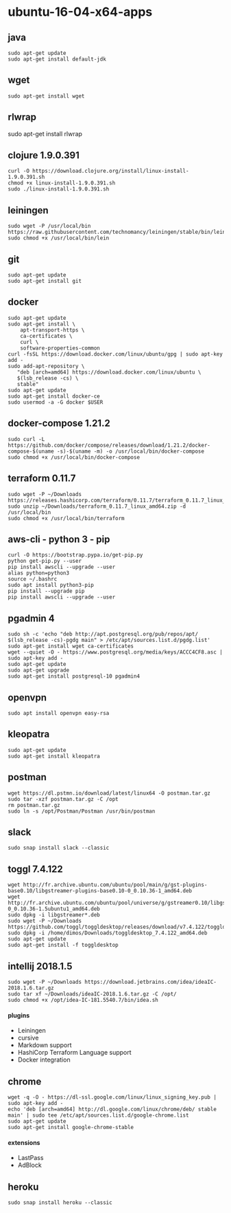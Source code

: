 # ubuntu-16-04-x64-apps

## java
```
sudo apt-get update
sudo apt-get install default-jdk
```

## wget
```
sudo apt-get install wget
```

## rlwrap

sudo apt-get install rlwrap

## clojure 1.9.0.391

```
curl -O https://download.clojure.org/install/linux-install-1.9.0.391.sh
chmod +x linux-install-1.9.0.391.sh
sudo ./linux-install-1.9.0.391.sh
```

## leiningen

```
sudo wget -P /usr/local/bin https://raw.githubusercontent.com/technomancy/leiningen/stable/bin/lein
sudo chmod +x /usr/local/bin/lein
```

## git
```
sudo apt-get update
sudo apt-get install git
```

## docker
```
sudo apt-get update
sudo apt-get install \
    apt-transport-https \
    ca-certificates \
    curl \
    software-properties-common
curl -fsSL https://download.docker.com/linux/ubuntu/gpg | sudo apt-key add -
sudo add-apt-repository \
   "deb [arch=amd64] https://download.docker.com/linux/ubuntu \
   $(lsb_release -cs) \
   stable"
sudo apt-get update
sudo apt-get install docker-ce
sudo usermod -a -G docker $USER
```

## docker-compose 1.21.2
```
sudo curl -L https://github.com/docker/compose/releases/download/1.21.2/docker-compose-$(uname -s)-$(uname -m) -o /usr/local/bin/docker-compose
sudo chmod +x /usr/local/bin/docker-compose
```

## terraform 0.11.7
```
sudo wget -P ~/Downloads https://releases.hashicorp.com/terraform/0.11.7/terraform_0.11.7_linux_amd64.zip
sudo unzip ~/Downloads/terraform_0.11.7_linux_amd64.zip -d /usr/local/bin
sudo chmod +x /usr/local/bin/terraform
```

## aws-cli - python 3 - pip
```
curl -O https://bootstrap.pypa.io/get-pip.py
python get-pip.py --user
pip install awscli --upgrade --user
alias python=python3
source ~/.bashrc
sudo apt install python3-pip
pip install --upgrade pip
pip install awscli --upgrade --user
```

## pgadmin 4
```
sudo sh -c 'echo "deb http://apt.postgresql.org/pub/repos/apt/ $(lsb_release -cs)-pgdg main" > /etc/apt/sources.list.d/pgdg.list'
sudo apt-get install wget ca-certificates
wget --quiet -O - https://www.postgresql.org/media/keys/ACCC4CF8.asc | sudo apt-key add -
sudo apt-get update
sudo apt-get upgrade
sudo apt-get install postgresql-10 pgadmin4
```

## openvpn
```
sudo apt install openvpn easy-rsa
```

## kleopatra
```
sudo apt-get update
sudo apt-get install kleopatra
```

## postman
```
wget https://dl.pstmn.io/download/latest/linux64 -O postman.tar.gz
sudo tar -xzf postman.tar.gz -C /opt
rm postman.tar.gz
sudo ln -s /opt/Postman/Postman /usr/bin/postman
```

## slack
```
sudo snap install slack --classic
```

## toggl 7.4.122
```
wget http://fr.archive.ubuntu.com/ubuntu/pool/main/g/gst-plugins-base0.10/libgstreamer-plugins-base0.10-0_0.10.36-1_amd64.deb
wget http://fr.archive.ubuntu.com/ubuntu/pool/universe/g/gstreamer0.10/libgstreamer0.10-0_0.10.36-1.5ubuntu1_amd64.deb
sudo dpkg -i libgstreamer*.deb
sudo wget -P ~/Downloads https://github.com/toggl/toggldesktop/releases/download/v7.4.122/toggldesktop_7.4.122_amd64.deb
sudo dpkg -i /home/dimos/Downloads/toggldesktop_7.4.122_amd64.deb
sudo apt-get update
sudo apt-get install -f toggldesktop
```

## intellij 2018.1.5
```
sudo wget -P ~/Downloads https://download.jetbrains.com/idea/ideaIC-2018.1.6.tar.gz
sudo tar xf ~/Downloads/ideaIC-2018.1.6.tar.gz -C /opt/
sudo chmod +x /opt/idea-IC-181.5540.7/bin/idea.sh
```
#### plugins
* Leiningen
* cursive
* Markdown support
* HashiCorp Terraform Language support
* Docker integration

## chrome
```
wget -q -O - https://dl-ssl.google.com/linux/linux_signing_key.pub | sudo apt-key add -
echo 'deb [arch=amd64] http://dl.google.com/linux/chrome/deb/ stable main' | sudo tee /etc/apt/sources.list.d/google-chrome.list
sudo apt-get update
sudo apt-get install google-chrome-stable
```
#### extensions
* LastPass
* AdBlock

## heroku
```
sudo snap install heroku --classic
```
